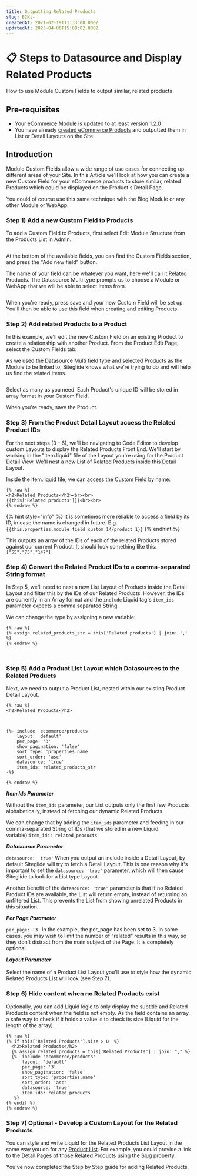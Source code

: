```yaml
---
title: Outputting Related Products
slug: B2Kt-
createdAt: 2021-02-19T11:33:08.000Z
updatedAt: 2023-04-06T15:08:02.000Z
---
```


# 📋 Steps to Datasource and Display Related Products

How to use Module Custom Fields to output similar, related products

## Pre-requisites

* Your [eCommerce Module](https://help.siteglide.com/article/200-getting-started-with-siteglide-ecommerce) is updated to at least version 1.2.0
* You have already [created eCommerce Products](https://help.siteglide.com/article/196-products-introduction) and outputted them in List or Detail Layouts on the Site

## Introduction

Module Custom Fields allow a wide range of use cases for connecting up different areas of your Site. In this Article we'll look at how you can create a new Custom Field for your eCommerce products to store similar, related Products which could be displayed on the Product's Detail Page.

You could of course use this same technique with the Blog Module or any other Module or WebApp.

### Step 1) Add a new Custom Field to Products

To add a Custom Field to Products, first select Edit Module Structure from the Products List in Admin.

<figure><img src="../../../../.gitbook/assets/image.png" alt=""><figcaption></figcaption></figure>

At the bottom of the available fields, you can find the Custom Fields section, and press the "Add new field" button.

The name of your field can be whatever you want, here we'll call it Related Products. The Datasource Multi type prompts us to choose a Module or WebApp that we will be able to select Items from.

<figure><img src="../../../../.gitbook/assets/image (1).png" alt=""><figcaption></figcaption></figure>

When you're ready, press save and your new Custom Field will be set up. You'll then be able to use this field when creating and editing Products.

### Step 2) Add related Products to a Product

In this example, we'll edit the new Custom Field on an existing Product to create a relationship with another Product. From the Product Edit Page, select the Custom Fields tab:

As we used the Datasource Multi field type and selected Products as the Module to be linked to, Siteglide knows what we're trying to do and will help us find the related Items.

<figure><img src="../../../../.gitbook/assets/image (2).png" alt=""><figcaption></figcaption></figure>

Select as many as you need. Each Product's unique ID will be stored in array format in your Custom Field.

When you're ready, save the Product.

### Step 3) From the Product Detail Layout access the Related Product IDs

For the next steps (3 - 6), we'll be navigating to Code Editor to develop custom Layouts to display the Related Products Front End. We'll start by working in the "item.liquid" file of the Layout you're using for the Product Detail View. We'll nest a new List of Related Products inside this Detail Layout.

Inside the item.liquid file, we can access the Custom Field by name:

```liquid
{% raw %}
<h2>Related Products</h2><br><br>
{{this['Related products']}}<br><br>
{% endraw %}
```

{% hint style="info" %}
It is sometimes more reliable to access a field by its ID, in case the name is changed in future. E.g. `{{this.properties.module_field_custom_14/product_1}}`
{% endhint %}

This outputs an array of the IDs of each of the related Products stored against our current Product. It should look something like this: `["55","75","147"]`

### Step 4) Convert the Related Product IDs to a comma-separated String format

In Step 5, we'll need to nest a new List Layout of Products inside the Detail Layout and filter this by the IDs of our Related Products. However, the IDs are currently in an Array format and the `include` Liquid tag's `item_ids` parameter expects a comma separated String.

We can change the type by assigning a new variable:

```
{% raw %}
{% assign related_products_str = this['Related products'] | join: ',' %}
{% endraw %}



```

### Step 5) Add a Product List Layout which Datasources to the Related Products

Next, we need to output a Product List, nested within our existing Product Detail Layout.

```liquid
{% raw %}
<h2>Related Products</h2>



{%- include 'ecommerce/products'
    layout: 'default'
    per_page: '3'
    show_pagination: 'false'
    sort_type: 'properties.name'
    sort_order: 'asc'
    datasource: 'true'
    item_ids: related_products_str
-%} 

{% endraw %}
```

_**Item Ids Parameter**_

Without the `item_ids` parameter, our List outputs only the first few Products alphabetically, instead of fetching our dynamic Related Products.

We can change that by adding the `item_ids` parameter and feeding in our comma-separated String of IDs (that we stored in a new Liquid variable):`item_ids: related_products`

_**Datasource Parameter**_

`datasource: 'true'` When you output an include inside a Detail Layout, by default Siteglide will try to fetch a Detail Layout. This is one reason why it's important to set the `datasource: 'true'` parameter, which will then cause Siteglide to look for a List type Layout.

Another benefit of the `datasource: 'true'` parameter is that if no Related Product IDs are available, the List will return empty, instead of returning an unfiltered List. This prevents the List from showing unrelated Products in this situation.

_**Per Page Parameter**_

`per_page: '3'` In the example, the per\_page has been set to 3. In some cases, you may wish to limit the number of "related" results in this way, so they don't distract from the main subject of the Page. It is completely optional.

_**Layout Parameter**_\
\
Select the name of a Product List Layout you'll use to style how the dynamic Related Products List will look (see Step 7).

### Step 6) Hide content when no Related Products exist

Optionally, you can add Liquid logic to only display the subtitle and Related Products content when the field is not empty. As the field contains an array, a safe way to check if it holds a value is to check its size (Liquid for the length of the array).

```liquid
{% raw %}
{% if this['Related Products'].size > 0  %}
  <h2>Related Products</h2>
  {% assign related_products = this['Related Products'] | join: "," %}
  {%- include 'ecommerce/products'
      layout: 'default'
      per_page: '3'
      show_pagination: 'false'
      sort_type: 'properties.name'
      sort_order: 'asc'
      datasource: 'true'
      item_ids: related_products 
  -%} 
{% endif %}
{% endraw %}
```

### Step 7) Optional - Develop a Custom Layout for the Related Products

You can style and write Liquid for the Related Products List Layout in the same way you do for any [Product List](product-lists.md). For example, you could provide a link to the Detail Pages of those Related Products using the Slug property.

You've now completed the Step by Step guide for adding Related Products.
